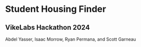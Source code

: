 # Student Housing Finder
## VikeLabs Hackathon 2024
Abdel Yasser, Isaac Morrow, Ryan Permana, and Scott Garneau